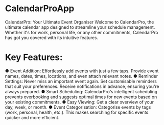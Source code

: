# CalendarProApp
CalendarPro: Your Ultimate Event Organiser Welcome to CalendarPro, the ultimate calendar app designed to streamline your schedule management. Whether it's for work, personal life, or any other commitments, CalendarPro has got you covered with its intuitive features.
# Key Features:
● Event Addition: Effortlessly add events with just a few taps. Provide
event names, dates, times, locations, and even attach relevant notes.
● Reminder Settings: Never miss an important event again. Set
customisable reminders that suit your preferences. Receive
notifications in advance, ensuring you're always prepared.
● Smart Scheduling: CalendarPro's intelligent scheduling prevents
overbooking and suggests optimal times for new events based on your
existing commitments.
● Easy Viewing: Get a clear overview of your day, week, or month.
● Event Categorisation: Categorise events by tags (work, personal,
health, etc.). This makes searching for specific events quicker and
more efficient.
